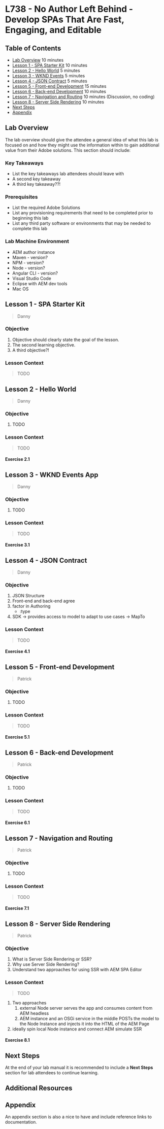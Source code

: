 
# L738 - No Author Left Behind - Develop SPAs That Are Fast, Engaging, and Editable

## Table of Contents

* [Lab Overview](#lab-overview) 10 minutes
* [Lesson 1 - SPA Starter Kit](#lesson-1---spa-starter-kit) 10 minutes
* [Lesson 2 - Hello World](#lesson-2---hello-world) 5 minutes
* [Lesson 3 - WKND Events](#lesson-3---wknd-events-app) 5 minutes
* [Lesson 4 - JSON Contract](#lesson-4---json-contract) 5 minutes
* [Lesson 5 - Front-end Development](#lesson-5---front-end-development) 15 minutes
* [Lesson 6 - Back-end Development](#lesson-6---back-end-development) 10 minutes
* [Lesson 7 - Navigation and Routing](#lesson-7---navigation-and-routing) 10 minutes (Discussion, no coding)
* [Lesson 8 - Server Side Rendering](#lesson-8---server-side-rendering) 10 minutes
* [Next Steps](#next-steps)
* [Appendix](#appendix)



## Lab Overview

The lab overview should give the attendee a general idea of what this lab is focused on and how they might use the information within to gain additional value from their Adobe solutions. This section should include:

### Key Takeaways

* List the key takeaways lab attendees should leave with
* A second key takeaway
* A third key takeaway??!

### Prerequisites

* List the required Adobe Solutions
* List any provisioning requirements that need to be completed prior to beginning this lab
* List any third party software or environments that may be needed to complete this lab

### Lab Machine Environment

* AEM author instance
* Maven - version?
* NPM - version?
* Node - version?
* Angular CLI - version?
* Visual Studio Code
* Eclipse with AEM dev tools
* Mac OS

## Lesson 1 - SPA Starter Kit 

> Danny

### Objective

1. Objective should clearly state the goal of the lesson.
2. The second learning objective.
3. A third objective?!

### Lesson Context

> TODO

## Lesson 2 - Hello World

> Danny

### Objective

1. TODO

### Lesson Context

> TODO

#### Exercise 2.1

## Lesson 3 - WKND Events App

> Danny

### Objective

1. TODO

### Lesson Context

> TODO

#### Exercise 3.1

## Lesson 4 - JSON Contract

> Danny

### Objective

1. JSON Structure
2. Front-end and back-end agree
3. factor in Authoring
    * :type
4. SDK -> provides access to model to adapt to use cases -> MapTo

### Lesson Context

> TODO

#### Exercise 4.1

## Lesson 5 - Front-end Development

> Patrick

### Objective

1. TODO

### Lesson Context

> TODO

#### Exercise 5.1

## Lesson 6 - Back-end Development

> Patrick

### Objective

1. TODO

### Lesson Context

> TODO

#### Exercise 6.1

## Lesson 7 - Navigation and Routing

> Patrick

### Objective

1. TODO

### Lesson Context

> TODO

#### Exercise 7.1

## Lesson 8 - Server Side Rendering

> Patrick

### Objective

1. What is Server Side Rendering or SSR?
2. Why use Server Side Rendering?
3. Understand two approaches for using SSR with AEM SPA Editor 


### Lesson Context

> TODO 

1. Two approaches
    1. external Node server serves the app and consumes content from AEM headless
    2. AEM instance and an OSGi service in the middle POSTs the model to the Node Instance and injects it into the HTML of the AEM Page
2. ideally spin local Node instance and connect AEM simulate SSR

#### Exercise 8.1

## Next Steps

At the end of your lab manual it is recommended to include a **Next Steps** section for lab attendees to continue learning.

## Additional Resources

## Appendix

An appendix section is also a nice to have and include reference links to documentation.
